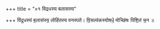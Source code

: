 +++
title = "०१ विद्रधस्य बलासस्य"

+++
वि॑द्र॒धस्य॑ ब॒लास॑स्य॒ लोहि॑तस्य वनस्पते। वि॒सल्प॑कस्योषधे॒ मोच्छि॑षः पिशि॒तं च॒न ॥